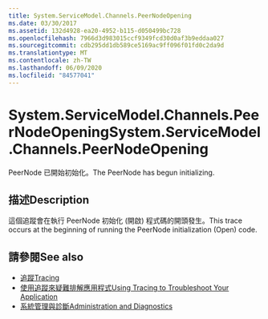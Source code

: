 ```yaml
---
title: System.ServiceModel.Channels.PeerNodeOpening
ms.date: 03/30/2017
ms.assetid: 132d4928-ea20-4952-b115-d050499bc728
ms.openlocfilehash: 7966d3d983015ccf9349fcd30d0af3b9eddaa027
ms.sourcegitcommit: cdb295dd1db589ce5169ac9ff096f01fd0c2da9d
ms.translationtype: MT
ms.contentlocale: zh-TW
ms.lasthandoff: 06/09/2020
ms.locfileid: "84577041"
---
```

# <a name="systemservicemodelchannelspeernodeopening"></a><span data-ttu-id="87363-102">System.ServiceModel.Channels.PeerNodeOpening</span><span class="sxs-lookup"><span data-stu-id="87363-102">System.ServiceModel.Channels.PeerNodeOpening</span></span>
<span data-ttu-id="87363-103">PeerNode 已開始初始化。</span><span class="sxs-lookup"><span data-stu-id="87363-103">The PeerNode has begun initializing.</span></span>  
  
## <a name="description"></a><span data-ttu-id="87363-104">描述</span><span class="sxs-lookup"><span data-stu-id="87363-104">Description</span></span>  
 <span data-ttu-id="87363-105">這個追蹤會在執行 PeerNode 初始化 (開啟) 程式碼的開頭發生。</span><span class="sxs-lookup"><span data-stu-id="87363-105">This trace occurs at the beginning of running the PeerNode initialization (Open) code.</span></span>  
  
## <a name="see-also"></a><span data-ttu-id="87363-106">請參閱</span><span class="sxs-lookup"><span data-stu-id="87363-106">See also</span></span>

- [<span data-ttu-id="87363-107">追蹤</span><span class="sxs-lookup"><span data-stu-id="87363-107">Tracing</span></span>](index.md)
- [<span data-ttu-id="87363-108">使用追蹤來疑難排解應用程式</span><span class="sxs-lookup"><span data-stu-id="87363-108">Using Tracing to Troubleshoot Your Application</span></span>](using-tracing-to-troubleshoot-your-application.md)
- [<span data-ttu-id="87363-109">系統管理與診斷</span><span class="sxs-lookup"><span data-stu-id="87363-109">Administration and Diagnostics</span></span>](../index.md)
